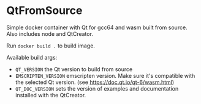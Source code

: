 # QtFromSource

Simple docker container with Qt for gcc64 and wasm built from source.
Also includes node and QtCreator.

Run ```docker build .``` to build image.

Available build args:

- `QT_VERSION` the Qt version to build from source
- `EMSCRIPTEN_VERSION` emscripten version. Make sure it's compatible with the selected Qt version. (see https://doc.qt.io/qt-6/wasm.html)
- `QT_DOC_VERSION` sets the version of examples and documentation installed with the QtCreator.
